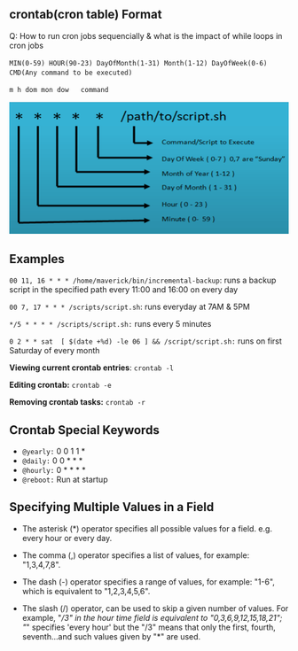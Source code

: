 ## crontab(cron table) Format

Q: How to run cron jobs sequencially & what is the impact of while loops in cron jobs

`MIN(0-59) HOUR(90-23) DayOfMonth(1-31) Month(1-12) DayOfWeek(0-6) CMD(Any command to be executed)`

`m h dom mon dow   command`

![crontab](../media/crontab.png)

## Examples

`00 11, 16 * * * /home/maverick/bin/incremental-backup`: runs a backup script in the specified path every 11:00 and 16:00 on every day

`00 7, 17 * * * /scripts/script.sh`: runs everyday at 7AM & 5PM

`*/5 * * * * /scripts/script.sh:` runs every 5 minutes

`0 2 * * sat  [ $(date +%d) -le 06 ] && /script/script.sh:` runs on first Saturday of every month

**Viewing current crontab entries**: `crontab -l`

**Editing crontab:** `crontab -e`

**Removing crontab tasks:** `crontab -r`

## Crontab Special Keywords

- `@yearly:` 0 0 1 1 \*
- `@daily:` 0 0 \* \* \*
- `@hourly:` 0 \* \* \* \*
- `@reboot:` Run at startup

## Specifying Multiple Values in a Field

- The asterisk (\*) operator specifies all possible values for a field. e.g. every hour or every day.

- The comma (,) operator specifies a list of values, for example: "1,3,4,7,8".

- The dash (-) operator specifies a range of values, for example: "1-6", which is equivalent to "1,2,3,4,5,6".

- The slash (/) operator, can be used to skip a given number of values. For example, "_/3" in the hour time field is equivalent to "0,3,6,9,12,15,18,21"; "_" specifies 'every hour' but the "/3" means that only the first, fourth, seventh...and such values given by "\*" are used.
